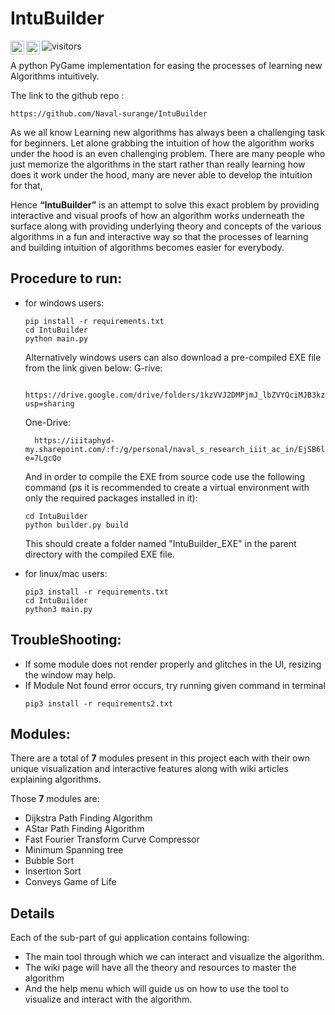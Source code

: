 # IntuBuilder

<a href="https://discordapp.com/users/757609116675080192">
  <img align="left" alt="Naval's Discord" width="22px" src="https://raw.githubusercontent.com/peterthehan/peterthehan/master/assets/discord.svg" />
</a>
<a href="https://www.linkedin.com/in/naval-surange-42a710203/">
  <img align="left" alt="Naval's LinkedIN" width="22px" src="https://raw.githubusercontent.com/peterthehan/peterthehan/master/assets/linkedin.svg" />
</a>

![visitors](https://visitor-badge.glitch.me/badge?page_id=Naval-surange.IntuBuilder)

 A python PyGame implementation for easing the processes of learning new Algorithms intuitively.

The link to the github repo : 
```
https://github.com/Naval-surange/IntuBuilder
```

As we all know Learning new algorithms has always been a challenging task for beginners. Let alone grabbing the intuition of how the algorithm works under the hood is an even challenging problem. There are many people who just memorize the algorithms in the start rather than really learning how does it work under the hood, many are never able to develop the intuition for that,

Hence **“IntuBuilder”** is an attempt to solve this exact problem by providing interactive and visual proofs of how an algorithm works underneath the surface along with providing underlying theory and concepts of the various algorithms in a fun and interactive way so that the processes of learning and building intuition of algorithms becomes easier for everybody.

## **Procedure to run:**

- for windows users:
    ```
    pip install -r requirements.txt
    cd IntuBuilder
    python main.py
    ```
    
    Alternatively windows users can also download a pre-compiled EXE file from the link given below:
    G-rive:
    ```
      https://drive.google.com/drive/folders/1kzVVJ2DMPjmJ_lbZVYQciMJB3kz0uLOh?usp=sharing
    ```
    One-Drive:
    ```
      https://iiitaphyd-my.sharepoint.com/:f:/g/personal/naval_s_research_iiit_ac_in/EjSB6l3e6QZEq5Lbn_zNGjgBb082IiMSmaANN9rZqN29Xw?e=7LgcQo
    ```
    And in order to compile the EXE from source code use the following command (ps it is recommended to create a virtual environment with only the required packages installed in it):
    ```
    cd IntuBuilder
    python builder.py build
    ```
    This should create a folder named "IntuBuilder_EXE" in the parent directory with the compiled EXE file. 


- for linux/mac users:
    ```
    pip3 install -r requirements.txt
    cd IntuBuilder
    python3 main.py
    ```

## **TroubleShooting:**

- If some module does not render properly and glitches in the UI, resizing the window may help.
- If Module Not found error occurs, try running given command in terminal
  ```
  pip3 install -r requirements2.txt
  ```

## **Modules:**

There are a total of **7** modules present in this project each with their own unique visualization and interactive features along with wiki articles explaining algorithms.  

Those **7** modules are:

- Dijkstra Path Finding Algorithm
- AStar Path Finding Algorithm
- Fast Fourier Transform Curve Compressor
- Minimum Spanning tree
- Bubble Sort
- Insertion Sort
- Conveys Game of Life

## **Details**

Each of the sub-part of gui application contains following:

- The main tool through which we can interact and visualize the algorithm.
- The wiki page will have all the theory and resources to master the algorithm 
- And the help menu which will guide us on how to use the tool to visualize and interact with the algorithm.

